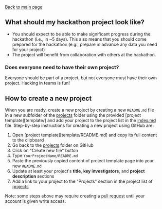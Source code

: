 [Back to main page](../index.md)

## What should my hackathon project look like?

* You should expect to be able to make significant progress during the hackathon (i.e., in ~5 days). This also means that you should come prepared for the hackathon (e.g., prepare in advance any data you need for your project)
* The project will benefit from collaboration with others at the hackathon.

### Does everyone need to have their own project?

Everyone should be part of a project, but not everyone must have their own project. Hacking in teams is fun!

## How to create a new project

When you are ready, create a new project by creating a new `README.md` file in a new subfolder of the [projects](.) folder using the provided [project template][template/] and add your project to the project list in the [index.md](../index.md) file. Step-by-step instructions for creating a new project using GitHub are:

1. Open [project template][template/README.md] and copy its full content to the clipboard
1. Go back to the [projects](https://github.com/catalystneuro/spike-sorting-hackathon/main/projects) folder on GitHub
1. Click on "Create new file" button
1. Type `YourProjectName/README.md`
1. Paste the previously copied content of project template page into your new `README.md`
1. Update at least your project's **title**, **key investigators**, and **project description** sections
1. Add a link to your project to the "Projects" section in the project list of [projects](index.md#list-of-projects)

Note: some steps above may require creating a [pull request](https://help.github.com/articles/creating-a-pull-request/) until your account is given write access.

[project-description-template]: https://raw.githubusercontent.com/catalystneuro/spike-sorting-hackathon/main/projects/template/README.md
